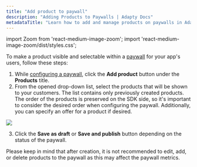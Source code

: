 ```yaml
---
title: "Add product to paywall"
description: "Adding Products to Paywalls | Adapty Docs"
metadataTitle: "Learn how to add and manage products on paywalls in Adapty."
---
```


import Zoom from 'react-medium-image-zoom';
import 'react-medium-image-zoom/dist/styles.css';

To make a product visible and selectable within a [paywall](paywalls) for your app's users, follow these steps:

1. While [configuring a paywall](create-paywall), click the **Add product** button under the **Products** title.
2. From the opened drop-down list, select the products that will be shown to your customers. The list contains only previously created products. The order of the products is preserved on the SDK side, so it's important to consider the desired order when configuring the paywall. Additionally, you can specify an offer for a product if desired.


<Zoom>
  <img src={require('./img/0479b51-ad_product_to_paywall.webp').default}
  style={{
    border: '1px solid #727272', /* border width and color */
    width: '700px', /* image width */
    display: 'block', /* for alignment */
    margin: '0 auto' /* center alignment */
  }}
/>
</Zoom>





3. Click the **Save as draft** or **Save and publish** button depending on the status of the paywall.

Please keep in mind that after creation, it is not recommended to edit, add, or delete products to the paywall as this may affect the paywall metrics.